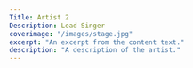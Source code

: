 ```yaml
---
Title: Artist 2
Description: Lead Singer
coverimage: "/images/stage.jpg"
excerpt: "An excerpt from the content text."
description: "A description of the artist."
---
```

